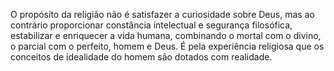 ﻿O propósito da religião não é satisfazer a curiosidade sobre Deus, mas ao contrário proporcionar constância intelectual e segurança filosófica, estabilizar e enriquecer a vida humana, combinando o mortal com o divino, o parcial com o perfeito, homem e Deus. É pela experiência religiosa que os conceitos de idealidade do homem são dotados com realidade.